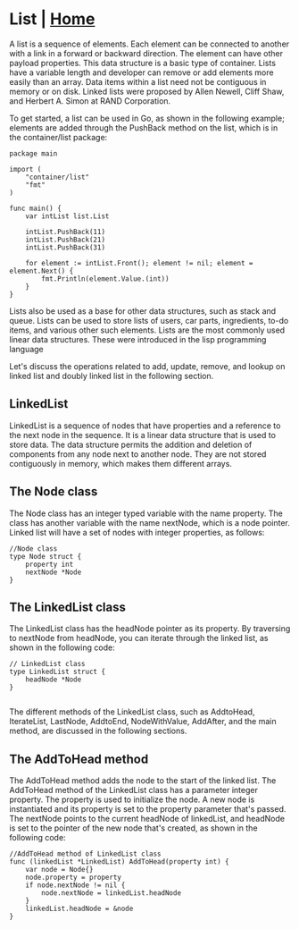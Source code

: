 # List | [Home](../../README.md)

A list is a sequence of elements. Each element can be connected to another with a link in a forward or backward direction. The element can have other payload properties. This data structure is a basic type of container. Lists have a variable length and developer can remove or add elements more easily than an array. Data items within a list need not be contiguous in memory or on disk. Linked lists were proposed by Allen Newell, Cliff Shaw, and Herbert A. Simon at RAND Corporation.

To get started, a list can be used in Go, as shown in the following example; elements are added through the PushBack method on the list, which is in the container/list package:

```
package main

import (
	"container/list"
	"fmt"
)

func main() {
	var intList list.List

	intList.PushBack(11)
	intList.PushBack(21)
	intList.PushBack(31)

	for element := intList.Front(); element != nil; element = element.Next() {
		fmt.Println(element.Value.(int))
	}
}
```

Lists also be used as a base for other data structures, such as stack and queue. Lists can be used to store lists of users, car parts, ingredients, to-do items, and various other such elements. Lists are the most commonly used linear data structures. These were introduced in the lisp programming language

Let's discuss the operations related to add, update, remove, and lookup on linked list and doubly linked list in the following section.

## LinkedList

LinkedList is a sequence of nodes that have properties and a reference to the next node in the sequence. It is a linear data structure that is used to store data. The data structure permits the addition and deletion of components from any node next to another node. They are not stored contiguously in memory, which makes them different arrays.

## The Node class

The Node class has an integer typed variable with the name property. The class has another variable with the name nextNode, which is a node pointer. Linked list will have a set of nodes with integer properties, as follows:

```
//Node class
type Node struct {
    property int
    nextNode *Node
} 
```

## The LinkedList class

The LinkedList class has the headNode pointer as its property. By traversing to nextNode from headNode, you can iterate through the linked list, as shown in the following code:

```
// LinkedList class
type LinkedList struct {
    headNode *Node
}
 
```

The different methods of the LinkedList class, such as AddtoHead, IterateList, LastNode, AddtoEnd, NodeWithValue, AddAfter, and the main method, are discussed in the following sections.

## The AddToHead method

The AddToHead method adds the node to the start of the linked list. The AddToHead method of the LinkedList class has a parameter integer property. The property is used to initialize the node. A new node is instantiated and its property is set to the property parameter that's passed. The nextNode points to the current headNode of linkedList, and headNode is set to the pointer of the new node that's created, as shown in the following code:

```
//AddToHead method of LinkedList class
func (linkedList *LinkedList) AddToHead(property int) {
    var node = Node{}
    node.property = property
    if node.nextNode != nil {
        node.nextNode = linkedList.headNode
    }
    linkedList.headNode = &node
}
```

